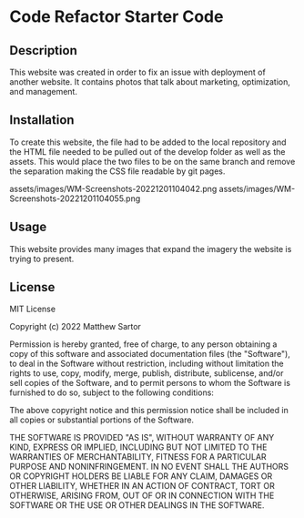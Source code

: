 # Code Refactor Starter Code


## Description

This website was created in order to fix an issue with deployment of another website.  It contains photos that talk about marketing, optimization, and management.

## Installation

To create this website, the file had to be added to the local repository and the HTML file needed to be pulled out of the develop folder as well as the assets.  This would place the two files to be on the same branch and remove the separation making the CSS file readable by git pages.

assets/images/WM-Screenshots-20221201104042.png
assets/images/WM-Screenshots-20221201104055.png

## Usage

This website provides many images that expand the imagery the website is trying to present.

## License

MIT License

Copyright (c) 2022 Matthew Sartor

Permission is hereby granted, free of charge, to any person obtaining a copy
of this software and associated documentation files (the "Software"), to deal
in the Software without restriction, including without limitation the rights
to use, copy, modify, merge, publish, distribute, sublicense, and/or sell
copies of the Software, and to permit persons to whom the Software is
furnished to do so, subject to the following conditions:

The above copyright notice and this permission notice shall be included in all
copies or substantial portions of the Software.

THE SOFTWARE IS PROVIDED "AS IS", WITHOUT WARRANTY OF ANY KIND, EXPRESS OR
IMPLIED, INCLUDING BUT NOT LIMITED TO THE WARRANTIES OF MERCHANTABILITY,
FITNESS FOR A PARTICULAR PURPOSE AND NONINFRINGEMENT. IN NO EVENT SHALL THE
AUTHORS OR COPYRIGHT HOLDERS BE LIABLE FOR ANY CLAIM, DAMAGES OR OTHER
LIABILITY, WHETHER IN AN ACTION OF CONTRACT, TORT OR OTHERWISE, ARISING FROM,
OUT OF OR IN CONNECTION WITH THE SOFTWARE OR THE USE OR OTHER DEALINGS IN THE
SOFTWARE.
